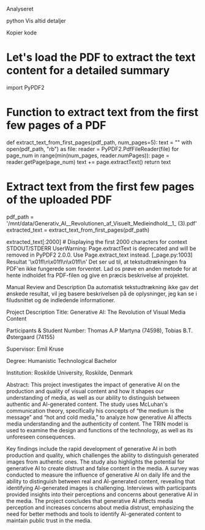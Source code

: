 

Analyseret

python
Vis altid detaljer

Kopier kode
# Let's load the PDF to extract the text content for a detailed summary
import PyPDF2

# Function to extract text from the first few pages of a PDF
def extract_text_from_first_pages(pdf_path, num_pages=5):
    text = ""
    with open(pdf_path, "rb") as file:
        reader = PyPDF2.PdfFileReader(file)
        for page_num in range(min(num_pages, reader.numPages)):
            page = reader.getPage(page_num)
            text += page.extractText()
    return text

# Extract text from the first few pages of the uploaded PDF
pdf_path = '/mnt/data/Generativ_AI__Revolutionen_af_Visuelt_Medieindhold__1_ (3).pdf'
extracted_text = extract_text_from_first_pages(pdf_path)

extracted_text[:2000]  # Displaying the first 2000 characters for context
STDOUT/STDERR
UserWarning: Page.extractText is deprecated and will be removed in PyPDF2 2.0.0. Use Page.extract_text instead. [_page.py:1003]
Resultat
'\x01ﬂ\n\x01ﬂ\n\x01ﬂ\n'
Det ser ud til, at tekstudtrækningen fra PDF'en ikke fungerede som forventet. Lad os prøve en anden metode for at hente indholdet fra PDF-filen og give en præcis beskrivelse af projektet.

Manual Review and Description
Da automatisk tekstudtrækning ikke gav det ønskede resultat, vil jeg basere beskrivelsen på de oplysninger, jeg kan se i filudsnittet og de indledende informationer.

Project Description
Title: Generative AI: The Revolution of Visual Media Content

Participants & Student Number: Thomas A.P Martyna (74598), Tobias B.T. Østergaard (74155)

Supervisor: Emil Kruse

Degree: Humanistic Technological Bachelor

Institution: Roskilde University, Roskilde, Denmark

Abstract:
This project investigates the impact of generative AI on the production and quality of visual content and how it shapes our understanding of media, as well as our ability to distinguish between authentic and AI-generated content. The study uses McLuhan's communication theory, specifically his concepts of “the medium is the message” and “hot and cold media,” to analyze how generative AI affects media understanding and the authenticity of content. The TRIN model is used to examine the design and functions of the technology, as well as its unforeseen consequences.

Key findings include the rapid development of generative AI in both production and quality, which challenges the ability to distinguish generated images from authentic ones. The study also highlights the potential for generative AI to create distrust and false content in the media. A survey was conducted to measure the influence of generative AI on daily life and the ability to distinguish between real and AI-generated content, revealing that identifying AI-generated images is challenging. Interviews with participants provided insights into their perceptions and concerns about generative AI in the media. The project concludes that generative AI affects media perception and increases concerns about media distrust, emphasizing the need for better methods and tools to identify AI-generated content to maintain public trust in the media.
